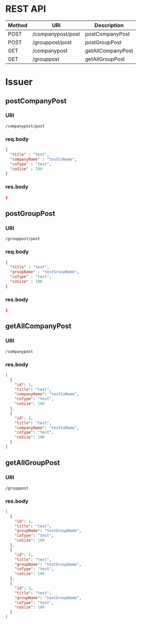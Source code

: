 # REST API

| Method | URI               | Description       |
|--------|-------------------|-------------------|
| POST   | /companypost/post | postCompanyPost   |
| POST   | /grouppost/post   | postGroupPost     |
| GET    | /companypost      | getAllCompanyPost |
| GET    | /grouppost        | getAllGroupPost   |

# Issuer

## postCompanyPost

### URI

```
/companypost/post
```

### req.body
```json
{
  "title" : "test",
  "companyName" : "testCoName",
  "coType" : "test",
  "coSize" : 100
}
```

### res.body
```json
1
```

## postGroupPost

### URI

```
/grouppost/post
```

### req.body
```json
{
  "title" : "test",
  "groupName" : "testGroupName",
  "coType" : "test",
  "coSize" : 100
}
```

### res.body
```json
1
```

## getAllCompanyPost

### URI

```
/companypost
```

### res.body

```json
[
  {
    "id": 1,
    "title": "test",
    "companyName": "testCoName",
    "coType": "test",
    "coSize": 100
  },
  {
    "id": 2,
    "title": "test",
    "companyName": "testCoName",
    "coType": "test",
    "coSize": 100
  }
]
```

## getAllGroupPost

### URI

```
/grouppost
```

### res.body

```json
[
  {
    "id": 1,
    "title": "test",
    "groupName": "testGroupName",
    "coType": "test",
    "coSize": 100
  },
  {
    "id": 2,
    "title": "test",
    "groupName": "testGroupName",
    "coType": "test",
    "coSize": 100
  },
  {
    "id": 3,
    "title": "test",
    "groupName": "testGroupName",
    "coType": "test",
    "coSize": 100
  }
]
```